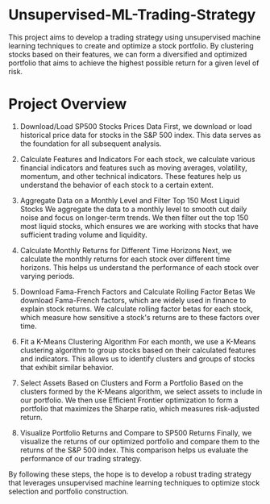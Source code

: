 # Unsupervised-ML-Trading-Strategy
This project aims to develop a trading strategy using unsupervised machine learning techniques to create and optimize a stock portfolio. By clustering stocks based on their features, we can form a diversified and optimized portfolio that aims to achieve the highest possible return for a given level of risk.

# Project Overview
1. Download/Load SP500 Stocks Prices Data
First, we download or load historical price data for stocks in the S&P 500 index. This data serves as the foundation for all subsequent analysis.

2. Calculate Features and Indicators
For each stock, we calculate various financial indicators and features such as moving averages, volatility, momentum, and other technical indicators. These features help us understand the behavior of each stock to a certain extent.

3. Aggregate Data on a Monthly Level and Filter Top 150 Most Liquid Stocks
We aggregate the data to a monthly level to smooth out daily noise and focus on longer-term trends. We then filter out the top 150 most liquid stocks, which ensures we are working with stocks that have sufficient trading volume and liquidity.

4. Calculate Monthly Returns for Different Time Horizons
Next, we calculate the monthly returns for each stock over different time horizons. This helps us understand the performance of each stock over varying periods.

5. Download Fama-French Factors and Calculate Rolling Factor Betas
We download Fama-French factors, which are widely used in finance to explain stock returns. We calculate rolling factor betas for each stock, which measure how sensitive a stock's returns are to these factors over time.

6. Fit a K-Means Clustering Algorithm
For each month, we use a K-Means clustering algorithm to group stocks based on their calculated features and indicators. This allows us to identify clusters and groups of stocks that exhibit similar behavior.

7. Select Assets Based on Clusters and Form a Portfolio
Based on the clusters formed by the K-Means algorithm, we select assets to include in our portfolio. We then use Efficient Frontier optimization to form a portfolio that maximizes the Sharpe ratio, which measures risk-adjusted return.

8. Visualize Portfolio Returns and Compare to SP500 Returns
Finally, we visualize the returns of our optimized portfolio and compare them to the returns of the S&P 500 index. This comparison helps us evaluate the performance of our trading strategy.

By following these steps, the hope is to develop a robust trading strategy that leverages unsupervised machine learning techniques to optimize stock selection and portfolio construction.
